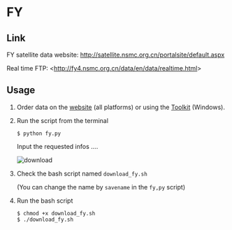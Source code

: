 # FY

## Link

FY satellite data website: <http://satellite.nsmc.org.cn/portalsite/default.aspx>

Real time FTP: <<http://fy4.nsmc.org.cn/data/en/data/realtime.html>>

## Usage

1. Order data on the [website](http://satellite.nsmc.org.cn/portalsite/default.aspx) (all platforms) or using the [Toolkit](http://fy4.nsmc.org.cn/nsmc/en/data/pcclient.html) (Windows).

2. Run the script from the terminal

   ```
   $ python fy.py
   ```

   Input the requested infos ....

   ![download](https://github.com/zxdawn/weather_data/raw/master/FY/examples/download_fy.gif)

3. Check the bash script named `download_fy.sh`

   (You can change the name by `savename` in the `fy,py` script)

4. Run the bash script

   ```
   $ chmod +x download_fy.sh
   $ ./download_fy.sh
   ```

   ​

